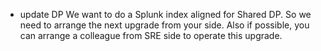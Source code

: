 - update DP 
We want to do a Splunk index aligned
 for Shared DP. So we need to arrange the next upgrade from your side. Also if possible, you can arrange a colleague from SRE side to operate this upgrade.